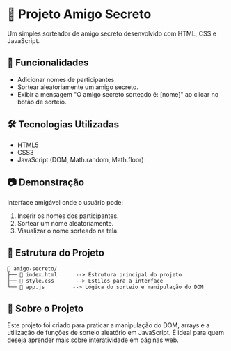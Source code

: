 # 🎁 Projeto Amigo Secreto

Um simples sorteador de amigo secreto desenvolvido com HTML, CSS e JavaScript.

## 📌 Funcionalidades

- Adicionar nomes de participantes.
- Sortear aleatoriamente um amigo secreto.
- Exibir a mensagem "O amigo secreto sorteado é: [nome]" ao clicar no botão de sorteio.

## 🛠️ Tecnologias Utilizadas

- HTML5
- CSS3
- JavaScript (DOM, Math.random, Math.floor)

## 📷 Demonstração

Interface amigável onde o usuário pode:
1. Inserir os nomes dos participantes.
2. Sortear um nome aleatoriamente.
3. Visualizar o nome sorteado na tela.

## 📂 Estrutura do Projeto

```
📁 amigo-secreto/
├── 📄 index.html      --> Estrutura principal do projeto
├── 📄 style.css       --> Estilos para a interface
└── 📄 app.js         --> Lógica do sorteio e manipulação do DOM
```

## 📢 Sobre o Projeto

Este projeto foi criado para praticar a manipulação do DOM, arrays e a utilização de funções de sorteio aleatório em JavaScript. É ideal para quem deseja aprender mais sobre interatividade em páginas web.

